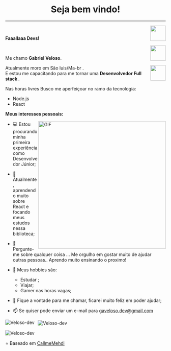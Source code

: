 <h1 align="center"> Seja bem vindo! </h1>
<hr />
<a href="https://github.com/Veloso-dev" target="_blank">
  <img align="right" src="https://cdn.iconscout.com/icon/free/png-256/github-108-438008.png" width="48px" height="48px">
</a><br />
<p align="left" > 
  <b>Faaallaaa Devs!</b>
</p>
<a href="https://www.instagram.com/gabriel_oveloso_/" target="_blank">
  <img align="right" src="https://cdn.icon-icons.com/icons2/1211/PNG/512/1491579602-yumminkysocialmedia36_83067.png" width="48px" height="48px">
</a><br />

<p align="left" >
Me chamo <b> Gabriel Veloso</b>.
</p>
<a href="https://www.linkedin.com/in/gabrielvelosoandrade/" target="_blank">
  <img align="right" src="https://i.ibb.co/Kx2GSrT/linkedin.png" width="48px" height="48px">
</a>

<p align="left" >
Atualmente moro em São luis/Ma-br .<br />
E estou me capacitando para me tornar uma <b>Desenvolvedor Full stack </b>.
</p>

<p align="left" >
Nas horas livres Busco me aperfeiçoar no ramo da tecnologia:
</p>
<p align="left" >
<ul>
    <li>  Node.js </li>  <li> React </li>
  
  </li>
  
</ul>
</p>


**Meus interesses pessoais:**

<img align="right" alt="GIF" src="https://octocat-generator-assets.githubusercontent.com/my-octocat-1614802661532.png" width="400px" />    

- 💻 Estou procurando minha primeira experiência como Desenvolvedor Júnior;
- 🌱 Atualmente, aprendendo muito sobre React e focando meus estudos nessa biblioteca;
- 💬 Pergunte-me sobre qualquer coisa ... Me orgulho em gostar muito de ajudar outras pessoas.. Aprendo muito ensinando o proximo!
- 👾 Meus hobbies são: 
  - Estudar ; 
  - Viajar;
  - Gamer nas horas vagas;
  
- 💬 Fique a vontade para me chamar, ficarei muito feliz em poder ajudar;
- 📫 Se quiser pode enviar um e-mail para gaveloso.dev@gmail.com


<p>
  <img align="left" src="https://github-readme-stats.vercel.app/api/top-langs/?username=Veloso-dev&layout=compact&theme=graywhite&title_color=268bd2" alt="Veloso-dev" />
</p>
<p>&nbsp;
  <img align="center" src="https://github-readme-stats.vercel.app/api?username=Veloso-dev&count_private=true&show_icons=true&theme=graywhite&icon_color=268bd2&title_color=268bd2" alt="Veloso-dev" />
</p>

 


</p>


<p align="left"> <img src="https://komarev.com/ghpvc/?username=Veloso-dev" alt="Veloso-dev" /> </p>

⭐️ Baseado em [CallmeMehdi](https://github.com/CallmeMehdi)

